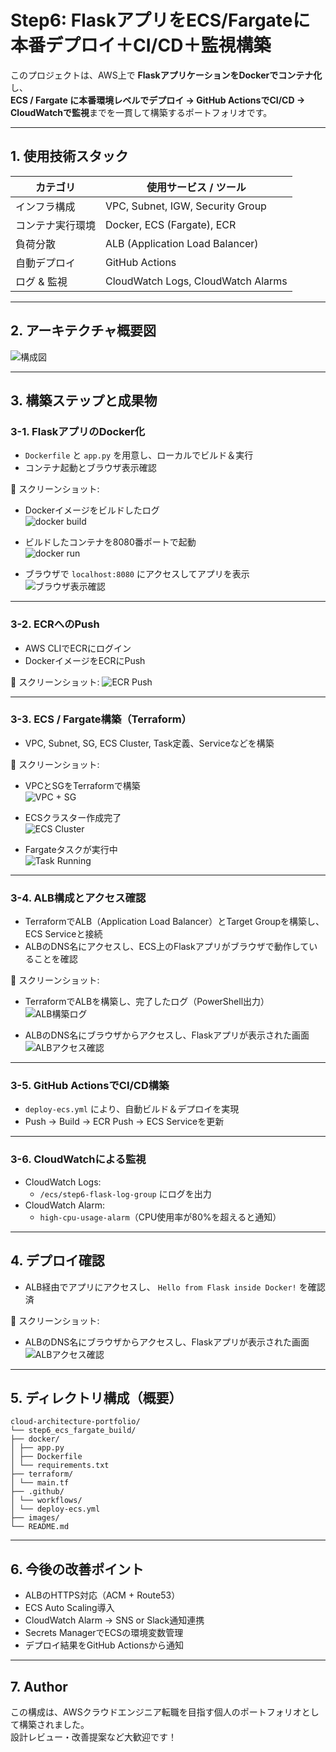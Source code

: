 # Step6: FlaskアプリをECS/Fargateに本番デプロイ＋CI/CD＋監視構築

このプロジェクトは、AWS上で **FlaskアプリケーションをDockerでコンテナ化**し、  
**ECS / Fargate に本番環境レベルでデプロイ → GitHub ActionsでCI/CD → CloudWatchで監視**までを一貫して構築するポートフォリオです。

---

## 1. 使用技術スタック

| カテゴリ       | 使用サービス / ツール                     |
|--------------|------------------------------------------|
| インフラ構成   | VPC, Subnet, IGW, Security Group         |
| コンテナ実行環境 | Docker, ECS (Fargate), ECR               |
| 負荷分散       | ALB (Application Load Balancer)         |
| 自動デプロイ   | GitHub Actions                          |
| ログ & 監視    | CloudWatch Logs, CloudWatch Alarms      |

---

## 2. アーキテクチャ概要図

![構成図](images/step6_final_result.png)

---

## 3. 構築ステップと成果物

### 3-1. FlaskアプリのDocker化

- `Dockerfile` と `app.py` を用意し、ローカルでビルド＆実行
- コンテナ起動とブラウザ表示確認

📸 スクリーンショット:
- Dockerイメージをビルドしたログ  
  ![docker build](images/step6_docker_build.png)
  
- ビルドしたコンテナを8080番ポートで起動  
  ![docker run](images/step6_docker_run.png)
  
- ブラウザで `localhost:8080` にアクセスしてアプリを表示  
  ![ブラウザ表示確認](images/step6_browser_access.png)

---

### 3-2. ECRへのPush

- AWS CLIでECRにログイン
- DockerイメージをECRにPush

📸 スクリーンショット:
![ECR Push](images/step6_ecr_push.png)

---

### 3-3. ECS / Fargate構築（Terraform）

- VPC, Subnet, SG, ECS Cluster, Task定義、Serviceなどを構築

📸 スクリーンショット:
- VPCとSGをTerraformで構築  
  ![VPC + SG](images/step6_ecs_vpc_sg.png)
  
- ECSクラスター作成完了  
  ![ECS Cluster](images/step6_ecs_cluster.png)
  
- Fargateタスクが実行中  
  ![Task Running](images/step6_ecs_task_running.png)

---

### 3-4. ALB構成とアクセス確認

- TerraformでALB（Application Load Balancer）とTarget Groupを構築し、ECS Serviceと接続
- ALBのDNS名にアクセスし、ECS上のFlaskアプリがブラウザで動作していることを確認

📸 スクリーンショット:

- TerraformでALBを構築し、完了したログ（PowerShell出力）  
  ![ALB構築ログ](images/step6_alb_access.png)

- ALBのDNS名にブラウザからアクセスし、Flaskアプリが表示された画面  
  ![ALBアクセス確認](images/step6_final_result.png)

---

### 3-5. GitHub ActionsでCI/CD構築

- `deploy-ecs.yml` により、自動ビルド＆デプロイを実現
- Push → Build → ECR Push → ECS Serviceを更新

---

### 3-6. CloudWatchによる監視

- CloudWatch Logs:
  - `/ecs/step6-flask-log-group` にログを出力
- CloudWatch Alarm:
  - `high-cpu-usage-alarm`（CPU使用率が80%を超えると通知）

---

## 4. デプロイ確認

- ALB経由でアプリにアクセスし、 `Hello from Flask inside Docker!` を確認済

📸 スクリーンショット:
- ALBのDNS名にブラウザからアクセスし、Flaskアプリが表示された画面  
  ![ALBアクセス確認](images/step6_final_result.png)

---

## 5. ディレクトリ構成（概要）

```plaintext
cloud-architecture-portfolio/
└── step6_ecs_fargate_build/
├── docker/
│ ├── app.py
│ ├── Dockerfile
│ └── requirements.txt
├── terraform/
│ └── main.tf
├── .github/
│ └── workflows/
│ └── deploy-ecs.yml
├── images/
└── README.md
```

---

## 6. 今後の改善ポイント

- ALBのHTTPS対応（ACM + Route53）
- ECS Auto Scaling導入
- CloudWatch Alarm → SNS or Slack通知連携
- Secrets ManagerでECSの環境変数管理
- デプロイ結果をGitHub Actionsから通知

---

## 7. Author

この構成は、AWSクラウドエンジニア転職を目指す個人のポートフォリオとして構築されました。  
設計レビュー・改善提案など大歓迎です！
